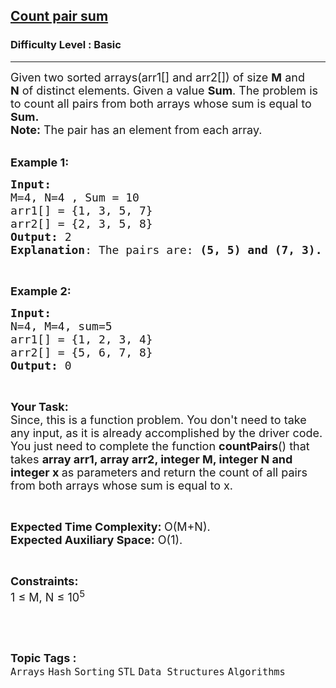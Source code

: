 <h2><a href="https://www.geeksforgeeks.org/problems/count-pair-sum5956/1?page=4&difficulty=Basic&status=unsolved&sortBy=submissions">Count pair sum</a></h2><h3>Difficulty Level : Basic</h3><hr><div class="problems_problem_content__Xm_eO"><p><span style="font-size:18px">Given two sorted arrays(arr1[] and arr2[]) of size <strong>M</strong>&nbsp;and <strong>N</strong>&nbsp;of distinct elements. Given a value <strong>Sum</strong>. The problem is to count all pairs from both arrays whose sum is equal to <strong>Sum.</strong><br>
<strong>Note:</strong>&nbsp;The pair has an element from each array.</span></p>

<p><br>
<span style="font-size:18px"><strong>Example 1:</strong></span></p>

<pre><span style="font-size:18px"><strong>Input:
</strong>M=4, N=4 , Sum = 10
arr1[] = {1, 3, 5, 7}
arr2[] = {2, 3, 5, 8} 
<strong>Output:</strong> 2
<strong>Explanation</strong>: The pairs are:&nbsp;<strong>(5, 5) and (7, 3).</strong>  </span></pre>

<p>&nbsp;</p>

<p><span style="font-size:18px"><strong>Example 2:</strong></span></p>

<pre><span style="font-size:18px"><strong>Input:
</strong>N=4, M=4, sum=5 
arr1[] = {1, 2, 3, 4}
arr2[] = {5, 6, 7, 8}
<strong>Output:</strong> 0</span></pre>

<p>&nbsp;</p>

<p><span style="font-size:18px"><strong>Your Task:</strong><br>
Since, this is a function problem. You don't need to take any input, as it is already accomplished by the driver code. You just need to complete the function <strong>countPairs</strong>() that takes <strong>array&nbsp;arr1, array&nbsp;arr2, integer M, integer N&nbsp;and integer x&nbsp;</strong>as parameters and return the count of all pairs from both arrays whose sum is equal to x.</span></p>

<p>&nbsp;</p>

<p><span style="font-size:18px"><strong>Expected Time Complexity: </strong>O(M+N).<br>
<strong>Expected Auxiliary Space:</strong> O(1).</span></p>

<p>&nbsp;</p>

<p><span style="font-size:18px"><strong>Constraints:</strong><br>
1 ≤ M, N ≤ 10<sup>5</sup></span></p>

<p>&nbsp;</p>
</div><br><p><span style=font-size:18px><strong>Topic Tags : </strong><br><code>Arrays</code>&nbsp;<code>Hash</code>&nbsp;<code>Sorting</code>&nbsp;<code>STL</code>&nbsp;<code>Data Structures</code>&nbsp;<code>Algorithms</code>&nbsp;